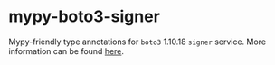 # mypy-boto3-signer

Mypy-friendly type annotations for `boto3` 1.10.18 `signer` service.
More information can be found [here](https://github.com/vemel/mypy_boto3).